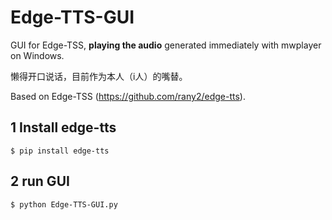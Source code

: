 # Edge-TTS-GUI
GUI for Edge-TSS, **playing the audio** generated immediately with mwplayer on Windows.

懒得开口说话，目前作为本人（i人）的嘴替。

Based on Edge-TSS (https://github.com/rany2/edge-tts).

## 1 Install edge-tts
```
$ pip install edge-tts
```

## 2 run GUI
```
$ python Edge-TTS-GUI.py
```
